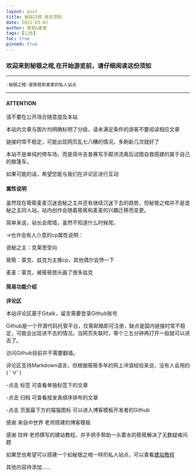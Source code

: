 ```yaml
---
layout: post
title: 秘银之棺-游览须知
date: 2021-03-02
author: 筱筱&麦麦
tags: [公告]
toc: true
pinned: true
---
```


### 欢迎来到秘银之棺,在开始游览前，请仔细阅读这份须知

---

    ♢秘银之棺♢是筱筱和麦麦的私人站点
    
---

    
#### ATTENTION

请不要在公开场合随意提及本站

本站内文章与图片均明确标明了分级，请未满足条件的游客不要阅读相应文章

链接时常不稳定，可能出现网页乱七八糟的情况，多刷新几次就好了

本站不是单纯的停车场，而是简中吉普赛写手颠沛流离后试图自救搭建的属于自己的敞篷车。

如果可能的话，希望您能与我们在评论区进行互动


#### 属性说明

虽然现在筱筱麦麦沉迷诡秘之主并还有继续沉迷下去的趋势，但秘银之棺并不是诡秘之主同人站。站内创作会随着筱筱和麦麦的兴趣迁移而变更。

简单来说，站长会爬墙，虽然不知道什么时候爬。

→也许会有人介意的cp属性说明：

诡秘之主：克莱恩受向

筱筱：蒙克、兹克为主推cp，其他偶尔会馋一下

麦麦：蒙克，被筱筱摁头画了很多兹克



#### 简易功能介绍

**评论区**

本站评论区基于Gitalk，留言需要登录Github账号

Github是一个开源代码托管平台，仅需邮箱即可注册，缺点是国内链接时常不稳定，可能会出现进不去的情况。当网页失联时，等个三五分钟再打开一般就可以进去了。

访问Github目前并不需要翻墙。

评论区支持Markdown语言，但根据筱筱多年的网上冲浪经验来说，没有人会用的( ﾟ∀ﾟ)    


-点击 标签 可查看单独标签下的文章

-点击 归档 可查看按发表顺序排布的文章

-点击 页面最下方的猫猫图标 可以进入博客模板开发者的Github

感谢 来自中世界 老师搭建的博客模板

感谢 玟梓 老师撰写的建站教程，并手把手帮助一头雾水的筱筱解决了无数疑难问题

如果您也希望可以搭建一个如秘银之棺一样的私人站点，可以查看[建站教程](https://weibo.com/2132057051/K4katEmnZ?type=comment)


其他内容待添加……
